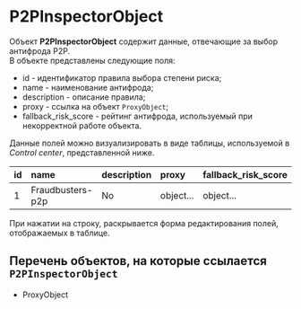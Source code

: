 # P2PInspectorObject

Объект **P2PInspectorObject** содержит данные, отвечающие за выбор антифрода P2P.     
В объекте представлены следующие поля:
* id - идентификатор правила выбора степени риска;
* name - наименование антифрода;
* description - описание правила;
* proxy - ссылка на объект `ProxyObject`;
* fallback_risk_score - рейтинг антифрода, используемый при некорректной работе объекта.

Данные полей можно визуализировать в виде таблицы, используемой в *Control center*, представленной ниже.

| id | name | description | proxy | fallback_risk_score |
|:---|:---|:---|:---|:---|
|1 | Fraudbusters-p2p | No | object... | object... |

При нажатии на строку, раскрывается форма редактирования полей, отображаемых в таблице.

## Перечень объектов, на которые ссылается `P2PInspectorObject`
- ProxyObject
